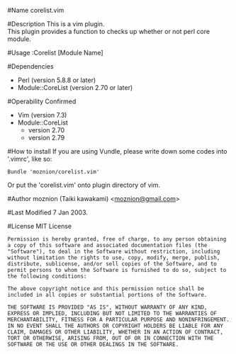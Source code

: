 #Name
corelist.vim

#Description
This is a vim plugin.  
This plugin provides a function to checks up whether or not perl core module.

#Usage
    :Corelist [Module Name]

#Dependencies
- Perl (version 5.8.8 or later)
- Module::CoreList (version 2.70 or later)

#Operability Confirmed
- Vim (version 7.3)
- Module::CoreList
    - version 2.70
    - version 2.79

#How to install
If you are using Vundle, please write down some codes into '.vimrc', like so:

    Bundle 'moznion/corelist.vim'

Or put the 'corelist.vim' onto plugin directory of vim.

#Author
moznion (Taiki kawakami) \<moznion@gmail.com\>

#Last Modified
7 Jan 2003.

#License
MIT License

    Permission is hereby granted, free of charge, to any person obtaining a copy of this software and associated documentation files (the "Software"), to deal in the Software without restriction, including without limitation the rights to use, copy, modify, merge, publish, distribute, sublicense, and/or sell copies of the Software, and to permit persons to whom the Software is furnished to do so, subject to the following conditions:

    The above copyright notice and this permission notice shall be included in all copies or substantial portions of the Software.

    THE SOFTWARE IS PROVIDED "AS IS", WITHOUT WARRANTY OF ANY KIND, EXPRESS OR IMPLIED, INCLUDING BUT NOT LIMITED TO THE WARRANTIES OF MERCHANTABILITY, FITNESS FOR A PARTICULAR PURPOSE AND NONINFRINGEMENT. IN NO EVENT SHALL THE AUTHORS OR COPYRIGHT HOLDERS BE LIABLE FOR ANY CLAIM, DAMAGES OR OTHER LIABILITY, WHETHER IN AN ACTION OF CONTRACT, TORT OR OTHERWISE, ARISING FROM, OUT OF OR IN CONNECTION WITH THE SOFTWARE OR THE USE OR OTHER DEALINGS IN THE SOFTWARE.
